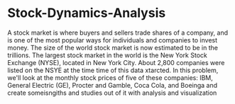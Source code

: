 # Stock-Dynamics-Analysis
A stock market is where buyers and sellers trade shares of a company, and is one of the most popular ways for individuals and companies to invest money. The size of the world stock market is now estimated to be in the trillions. The largest stock market in the world is the New York Stock Exchange (NYSE), located in New York City. About 2,800 companies were listed on the NSYE at the time time of this data xtarcted. In this problem, we'll look at the monthly stock prices of five of these companies: IBM, General Electric (GE), Procter and Gamble, Coca Cola, and Boeinga and create someisngiths and studies out of it with analysis and visualization
